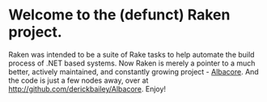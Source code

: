 # Welcome to the (defunct) Raken project.

Raken was intended to be a suite of Rake tasks to help automate the build process of .NET based systems. Now Raken is merely a pointer to a much better, actively maintained, and constantly growing project - [Albacore](http://albacorebuild.net/ "Albacore: Dolphin-Safe Rake Tasks For .NET Systems"). And the code is just a few nodes away, over at <http://github.com/derickbailey/Albacore>. Enjoy!